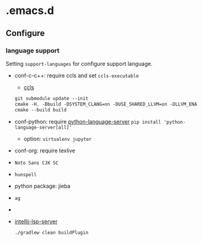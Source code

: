 # .emacs.d
## Configure
### language support
Setting `support-languages` for configure support language.
- conf-c-c++: require ccls and set `ccls-executable`
  - [ccls](https://github.com/MaskRay/ccls)
  ```Makefile
  git submodule update --init
  cmake -H. -Bbuild -DSYSTEM_CLANG=on -DUSE_SHARED_LLVM=on -DLLVM_ENABLE_RTTI=on
  cmake --build build
  ```
- conf-python: require [python-language-server](https://github.com/palantir/python-language-server)
  `pip install 'python-language-server[all]'`
  - option: `virtualenv jupyter`
- conf-org: require texlive

- `Noto Sans CJK SC`
- `hunspell`
- python package: jieba
- `ag`
- 
- [intellij-lsp-server](https://github.com/Ruin0x11/intellij-lsp-server)
  ```Makefile
  ./gradlew clean buildPlugin
  ```

